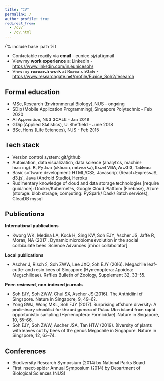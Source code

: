 ```yaml
---
title: "CV"
permalink: /
author_profile: true
redirect_from: 
  - /cv/
  - /cv.html
---
```


{% include base_path %}

- Contactable readily via **email** - eunice.sjy(at)gmail
- View my **work experience** at LinkedIn - https://www.linkedin.com/in/eunicesoh/
- View my **research work** at ResearchGate - https://www.researchgate.net/profile/Eunice_Soh2/research

## Formal education

- MSc, Research (Environmental Biology), NUS - ongoing
- SDip (Mobile Application Programming), Singapore Polytechnic - Feb 2020
- AI Apprentice, NUS SCALE - Jan 2019 
- GDip (Applied Statistics), U. Sheffield - June 2018
- BSc, Hons (Life Sciences), NUS - Feb 2015 

## Tech stack

- Version control system: git/github
- Automation, data visualization, data science (analytics, machine learning): R, Python (sklearn, networkx), Excel VBA, ArcGIS, Tableau 
- Basic software development: HTML/CSS, Javascript (React+ExpressJS, d3.js), Java (Android Studio), Heroku
- Rudimentary knowledge of cloud and data storage technologies [require guidance]: Docker/Kubernetes, Google Cloud Platform (Firebase), Azure (storage: blob storage; computing: PySpark/ Dask/ Batch services), ClearDB mysql

## Publications

**International publications**
- Kwong WK, Medina LA, Koch H, Sing KW, Soh EJY, Ascher JS, Jaffe R, Moran, NA (2017). Dynamic microbiome evolution in the social corbiculate bees. Science Advances [minor collaborator]

**Local publications**
- Ascher J, Risch S, Soh ZWW, Lee JXQ, Soh EJY (2016). Megachile leaf-cutter and resin bees of Singapore (Hymenoptera: Apoidea: Megachilidae). Raffles Bulletin of Zoology, Supplement 32, 33–55. 

**Peer-reviewed, non-indexed journals**
- Soh EJY, Soh ZWW, Chui SX, Ascher JS (2016). The Anthidiini of Singapore. Nature in Singapore, 9, 49–62.
- Yong GWJ, Wong MKL, Soh EJY (2017). Surprising offshore diversity: A preliminary checklist for the ant genera of Pulau Ubin island from rapid opportunistic sampling (Hymenoptera: Formicidae). Nature in Singapore, 10, 55–66. 
- Soh EJY, Soh ZWW, Ascher JSA, Tan HTW (2019). Diversity of plants with leaves cut by bees of the genus Megachile in Singapore. Nature in Singapore, 12, 63–74.

## Conferences

- Biodiversity Research Symposium (2014) by National Parks Board
- First Insect-spider Annual Symposium (2014) by Department of Biological Sciences (NUS)



